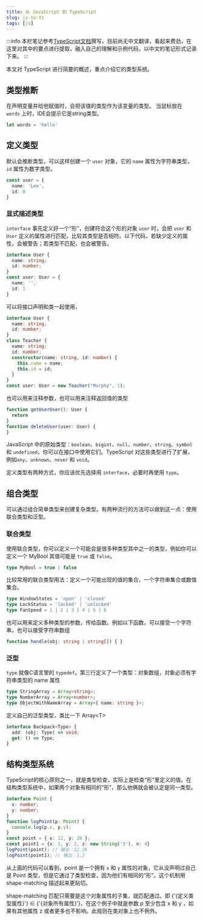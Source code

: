 ```yaml
---
title: 从 JavaScript 到 TypeScript
slug: js-to-ts
tags: [js]
---
```


:::info
本栏笔记参考[TypeScript文档](https://www.typescriptlang.org/docs/handbook)撰写，目前尚无中文翻译，看起来费劲，在这里对其中的要点进行提取，融入自己的理解和示例代码，以中文的笔记形式记录下来。
:::

本文对 TypeScript 进行简要的概述，重点介绍它的类型系统。

## 类型推断
在声明变量并给他赋值时，会把该值的类型作为该变量的类型。
当鼠标放在 `words` 上时，IDE会提示它是string类型。
```typescript
let words = 'hello'
```

## 定义类型
默认会推断类型，可以这样创建一个 `user` 对象，它的 `name` 属性为字符串类型，`id` 属性为数字类型。
```typescript
const user = {
  name: 'Lee',
  id: 0
}
```

### 显式描述类型
`interface` 事先定义好一个“形”，创建符合这个形的对象 `user` 时，会把 `user` 和 `User` 定义的属性进行匹配，比较其类型是否相符。以下代码，若缺少定义的属性，会被警告；若类型不匹配，也会被警告。
```ts
interface User {
  name: string;
  id: number;
}
const user: User = {
  name: '',
  id: 1
}
```
可以将接口声明和类一起使用，
```ts
interface User {
  name: string;
  id: number;
}
class Teacher {
  name: string;
  id: number;
  constructor(name: string, id: number) {
    this.name = name;
    this.id = id;
  }
}
const user: User = new Teacher("Murphy", 1);
```
也可以用来注释参数，也可以用来注释返回值的类型
```ts
function getUserUser(): User {
  return
}
function deleteUser(user: User) {
}
```
JavaScript 中的原始类型：`boolean`、`bigint`、`null`、`number`、`string`、`symbol` 和 `undefined`，你可以在接口中使用它们。TypeScript 对这些类型进行了扩展，例如`any`、`unknown`、`never` 和 `void`。

定义类型有两种方式，你应该优先选择用 `interface`，必要时再使用 `type`。

## 组合类型
可以通过组合简单类型来创建复杂类型。有两种流行的方法可以做到这一点：使用联合类型和泛型。

### 联合类型
使用联合类型，你可以定义一个可能会是很多种类型其中之一的类型，例如你可以定义一个 MyBool 其值可能是 `true` 或 `false`。
```ts
type MyBool = true | false
```
比较常用的联合类型用法：定义一个可能出现的值的集合，一个字符串集合或数值集合。
```ts
type WindowStates = 'open' | 'closed'
type LockStatus = 'locked' | 'unlocked'
type FanSpeed = 1 | 2 | 3 | 4 | 5 | 6
```
也可以用来定义多种类型的参数，传给函数。例如以下函数，可以接受一个字符串，也可以接受字符串数组
```ts
function handle(obj: string | string[]) { }
```

### 泛型
`type` 就像C语言里的 `typedef`。第三行定义了一个类型：对象数组，对象必须有字符串类型的 name 属性
```ts
type StringArray = Array<string>;
type NumberArray = Array<number>;
type ObjectWithNameArray = Array<{ name: string }>;
```
定义自己的泛型类型，类比一下 Array\<T\>
```ts
interface Backpack<Type> {
  add: (obj: Type) => void;
  get: () => Type;
}
```

## 结构类型系统
TypeScript的核心原则之一，就是类型检查，实际上是检查“形”里定义的值。在结构类型系统中，如果两个对象有相同的“形”，那么他俩就会被认定是同一类型。
```ts
interface Point {
  x: number;
  y: number;
}
function logPoint(p: Point) {
  console.log(p.x, p.y);
}
const point = { x: 12, y: 26 };
const point1 = {x: 1, y: 2, z: new String('3'), n: 4}
logPoint(point); // 输出：12,26
logPoint(point1); // 输出：1,2
```

从上面的代码可以看到，point 是一个拥有 `x` 和 `y` 属性的对象，它从没声明过自己是 Point 类型，但是它通过了类型检查，因为他们有相同的“形”。这个机制用 shape-matching 描述起来更贴切。

shape-matching 匹配只需要是这个对象属性的子集，就匹配通过。即 {'{定义类型属性}'} ∈ {'{对象所有属性}'}，在这个例子中就是参数 p 至少包含 x 和 y ，如果有其他属性 z 或者更多也不影响。此规则在类对象上也不例外。